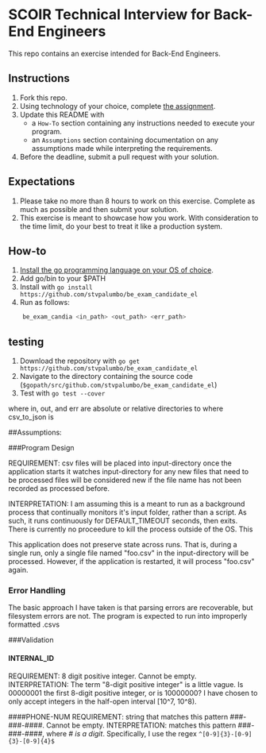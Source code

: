 # SCOIR Technical Interview for Back-End Engineers
This repo contains an exercise intended for Back-End Engineers.

## Instructions
1. Fork this repo.
1. Using technology of your choice, complete [the assignment](./Assignment.md).
1. Update this README with
    * a `How-To` section containing any instructions needed to execute your program.
    * an `Assumptions` section containing documentation on any assumptions made while interpreting the requirements.
1. Before the deadline, submit a pull request with your solution.

## Expectations
1. Please take no more than 8 hours to work on this exercise. Complete as much as possible and then submit your solution.
1. This exercise is meant to showcase how you work. With consideration to the time limit, do your best to treat it like a production system.


## How-to

1. [Install the go programming language on your OS of choice](https://golang.org/doc/install). 
2. Add go/bin to your $PATH
3. Install with `go install https://github.com/stvpalumbo/be_exam_candidate_el`
4. Run as follows:

```bash
    be_exam_candia <in_path> <out_path> <err_path>
```

## testing

1. Download the repository with `go get https://github.com/stvpalumbo/be_exam_candidate_el`
2. Navigate to the directory containing the source code (`$gopath/src/github.com/stvpalumbo/be_exam_candidate_el`)
3. Test with `go test --cover`

where in, out, and err are absolute or relative directories to where csv_to_json is

##Assumptions:

###Program Design

REQUIREMENT: csv files will be placed into input-directory
once the application starts it watches input-directory for any new files that need to be processed
files will be considered new if the file name has not been recorded as processed before.

INTERPRETATION: I am assuming this is a meant to run as a background process that continually monitors it's input folder, rather than a script. As such, it runs continuously for DEFAULT_TIMEOUT seconds, then exits. There is currently no proceedure to kill the process outside of the OS. This 

This application does not preserve state across runs. That is, during a single run, only a single file named "foo.csv" in the input-directory will be processed. However, if the application is restarted, it will process "foo.csv" again.

### Error Handling

The basic approach I have taken is that parsing errors are recoverable, but filesystem errors are not. The program is expected to run into improperly formatted .csvs

###Validation

#### INTERNAL_ID
REQUIREMENT: 8 digit positive integer. Cannot be empty.
INTERPRETATION: The term "8-digit positive integer" is a little vague. Is 00000001 the first 8-digit positive integer, or is 10000000? I have chosen to only accept integers in the half-open interval [10^7, 10^8).

####PHONE-NUM
REQUIREMENT: string that matches this pattern ###-###-####. Cannot be empty.
INTERPRETATION: matches this pattern ###-###-####, where # _is a digit_. Specifically, I use the regex `^[0-9]{3}-[0-9]{3}-[0-9]{4}$`